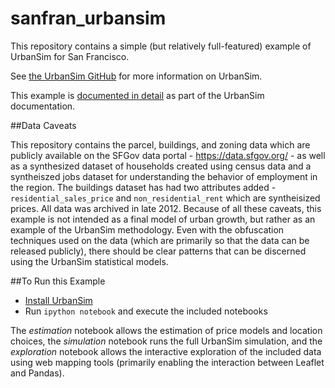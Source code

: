 sanfran_urbansim
================

This repository contains a simple (but relatively full-featured) example of UrbanSim for San Francisco.

See [the UrbanSim GitHub](https://github.com/udst/urbansim) for more information on UrbanSim.

This example is [documented in detail](https://udst.github.io/urbansim/examples.html#complete-example-san-francisco-urbansim-modules) as part of the UrbanSim documentation.

##Data Caveats

This repository contains the parcel, buildings, and zoning data which are publicly available on the SFGov data portal - https://data.sfgov.org/ - as well as a synthesized dataset of households created using census data and a syntheiszed jobs dataset for understanding the behavior of employment in the region.  The buildings dataset has had two attributes added - `residential_sales_price` and `non_residential_rent` which are syntheisized prices.  All data was archived in late 2012.  Because of all these caveats, this example is not intended as a final model of urban growth, but rather as an example of the UrbanSim methodology.  Even with the obfuscation techniques used on the data (which are primarily so that the data can be released publicly), there should be clear patterns that can be discerned using the UrbanSim statistical models.

##To Run this Example

* [Install UrbanSim](https://udst.github.io/urbansim/gettingstarted.html#installation)
* Run `ipython notebook` and execute the included notebooks

The *estimation* notebook allows the estimation of price models and location choices, the *simulation* notebook runs the full UrbanSim simulation, and the *exploration* notebook allows the interactive exploration of the included data using web mapping tools (primarily enabling the interaction between Leaflet and Pandas).
